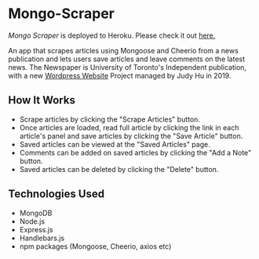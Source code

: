# Mongo-Scraper
*Mongo Scraper* is deployed to Heroku. Please check it out [here.](https://mongo-scraper11.herokuapp.com/)

An app that scrapes articles using Mongoose and Cheerio from a news publication and lets users save articles and leave comments on the latest news. The Newspaper is University of Toronto's Independent publication, with a new [Wordpress Website](https://thenewspaper.ca/) Project managed by Judy Hu in 2019. 

## How It Works
- Scrape articles by clicking the "Scrape Articles" button.
- Once articles are loaded, read full article by clicking the link in each article's panel and save articles by clicking the "Save Article" button.
- Saved articles can be viewed at the "Saved Articles" page.
- Comments can be added on saved articles by clicking the "Add a Note" button.
- Saved articles can be deleted by clicking the "Delete" button.

## Technologies Used
- MongoDB
- Node.js
- Express.js
- Handlebars.js
- npm packages (Mongoose, Cheerio, axios etc)
  
